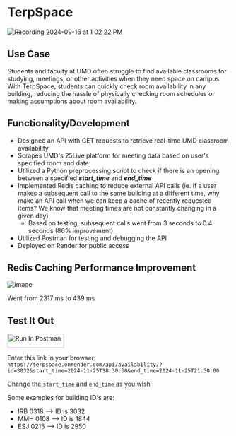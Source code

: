 # TerpSpace

![Recording 2024-09-16 at 1 02 22 PM](https://github.com/user-attachments/assets/b3acde5e-443b-4b6c-8f5d-fe898c785375)

## Use Case
Students and faculty at UMD often struggle to find available classrooms for studying, meetings, or other activities when they need space on campus. With TerpSpace, students can quickly check room availability in any building, reducing the hassle of physically checking room schedules or making assumptions about room availability.

## Functionality/Development

- Designed an API with GET requests to retrieve real-time UMD classroom availability
- Scrapes UMD's 25Live platform for meeting data based on user's specified room and date
- Utilized a Python preprocessing script to check if there is an opening between a specified ***start_time*** and ***end_time***
- Implemented Redis caching to reduce external API calls (ie. if a user makes a subsequent call to the same building at a different time, why make an API call when we can keep a cache of recently requested items? We know that meeting times are not constantly changing in a given day)
    - Based on testing, subsequent calls went from 3 seconds to 0.4 seconds (86% improvement) 
- Utilized Postman for testing and debugging the API
- Deployed on Render for public access

## Redis Caching Performance Improvement 
![image](https://github.com/user-attachments/assets/385de2c8-7638-4284-bb97-67575c0e2144)

Went from 2317 ms to 439 ms
## Test It Out
[<img src="https://run.pstmn.io/button.svg" alt="Run In Postman" style="width: 128px; height: 32px;">](https://god.gw.postman.com/run-collection/38362388-70a7bd52-f8d7-459a-9aab-6f36555df169?action=collection%2Ffork&source=rip_markdown&collection-url=entityId%3D38362388-70a7bd52-f8d7-459a-9aab-6f36555df169%26entityType%3Dcollection%26workspaceId%3D788b4915-d531-40b0-aff7-e90479d89977)

Enter this link in your browser: ```https://terpspace.onrender.com/api/availability/?id=3032&start_time=2024-11-25T18:30:00&end_time=2024-11-25T21:30:00```

Change the ```start_time``` and ```end_time``` as you wish

Some examples for building ID's are:
- IRB 0318 --> ID is 3032
- MMH 0108 --> ID is 1844
- ESJ 0215 --> ID is 2950
